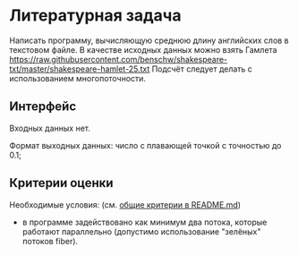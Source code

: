 # Литературная задача

Написать программу, вычисляющую среднюю длину английских слов в текстовом файле. В качестве исходных данных
можно взять Гамлета https://raw.githubusercontent.com/benschw/shakespeare-txt/master/shakespeare-hamlet-25.txt
Подсчёт следует делать с использованием многопоточности.

## Интерфейс

Входных данных нет.

Формат выходных данных: число с плавающей точкой с точностью до 0.1;

## Критерии оценки

Необходимые условия:
(см. [общие критерии в README.md](../README.md))
- в программе задействовано как минимум два потока, которые работают параллельно
(допустимо использование "зелёных" потоков fiber).
